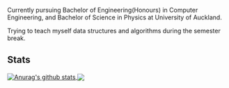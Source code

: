 Currently pursuing Bachelor of Engineering(Honours) in Computer Engineering, and Bachelor of Science in Physics at University of Auckland.

Trying to teach myself data structures and algorithms during the semester break.

<!--
**Scartak/Scartak** is a ✨ _special_ ✨ repository because its `README.md` (this file) appears on your GitHub profile.

Here are some ideas to get you started:

- 🔭 I’m currently working on ...
- 🌱 I’m currently learning ...
- 👯 I’m looking to collaborate on ...
- 🤔 I’m looking for help with ...
- 💬 Ask me about ...
- 📫 How to reach me: ...
- 😄 Pronouns: ...
- ⚡ Fun fact: ...
-->

## Stats
<a href="https://github.com/mariowhitmore/github-readme-statss">
    <img align="center" src="https://github-readme-stats.vercel.app/api?username=Scartak&show_icons=true&theme=tokyonight" alt="Anurag's github stats" >
</a>
<a href="https://github.com/mariowhitmore/github-readme-stats">
    <img align="center" src="https://github-readme-stats.vercel.app/api/top-langs/?username=Scartak&show_icons=true&theme=tokyonight&count_private=true" />
</a>
